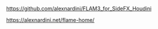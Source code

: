

https://github.com/alexnardini/FLAM3_for_SideFX_Houdini










https://alexnardini.net/flame-home/
